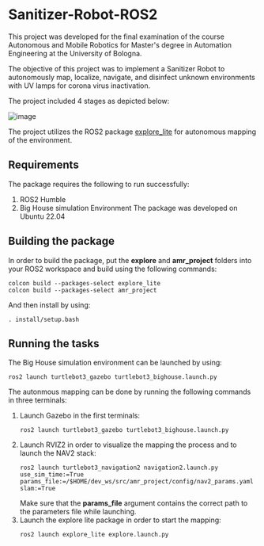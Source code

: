 # Sanitizer-Robot-ROS2

This project was developed for the final examination of the course Autonomous and Mobile Robotics for Master's degree in Automation Engineering at the University of Bologna.

The objective of this project was to implement a Sanitizer Robot to autonomously map, localize, navigate, and disinfect unknown environments with UV lamps for corona virus inactivation.

The project included 4 stages as depicted below: 

![image](https://github.com/saa-97/Sanitizer-Robot-ROS2/assets/145654679/96f2712f-1372-42a5-990d-92fa0dca3a96)

The project utilizes the ROS2 package [explore_lite](https://github.com/robo-friends/m-explore-ros2) for autonomous mapping of the environment.

## Requirements
The package requires the following to run successfully:
1. ROS2 Humble
2. Big House simulation Environment
The package was developed on Ubuntu 22.04 

## Building the package
In order to build the package, put the **explore** and **amr_project** folders into your ROS2 workspace and build using the following commands:
```
colcon build --packages-select explore_lite
colcon build --packages-select amr_project  
```
And then install by using:
```
. install/setup.bash
```

## Running the tasks
The Big House simulation environment can be launched by using:
```
ros2 launch turtlebot3_gazebo turtlebot3_bighouse.launch.py
```

The autonmous mapping can be done by running the following commands in three terminals:
1. Launch Gazebo in the first terminals:
   ```
   ros2 launch turtlebot3_gazebo turtlebot3_bighouse.launch.py
   ```
2. Launch RVIZ2 in order to visualize the mapping the process and to launch the NAV2 stack:
   ```
   ros2 launch turtlebot3_navigation2 navigation2.launch.py use_sim_time:=True params_file:=/$HOME/dev_ws/src/amr_project/config/nav2_params.yaml slam:=True
   ```
   Make sure that the **params_file** argument contains the correct path to the parameters file while launching.
3. Launch the explore lite package in order to start the mapping:
   ```
   ros2 launch explore_lite explore.launch.py
   ```
